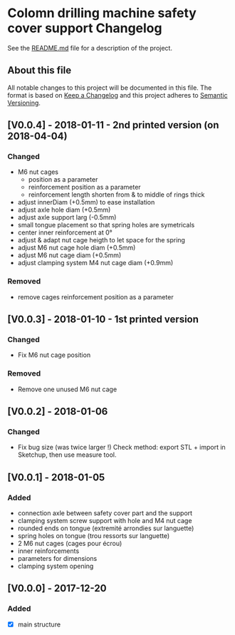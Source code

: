 # Colomn drilling machine safety cover support Changelog

See the [README.md](README.md) file for a description of the project.

## About this file

All notable changes to this project will be documented in this file.
The format is based on [Keep a Changelog](http://keepachangelog.com/en/1.0.0/) and this project adheres to [Semantic Versioning](http://semver.org/spec/v2.0.0.html).

## [V0.0.4] - 2018-01-11 - 2nd printed version (on 2018-04-04)

### Changed

- M6 nut cages 
  - position as a parameter
  - reinforcement position as a parameter
  - reinforcement length shorten from & to middle of rings thick
- adjust innerDiam (+0.5mm) to ease installation
- adjust axle hole diam (+0.5mm)
- adjust axle support larg (-0.5mm)
- small tongue placement so that spring holes are symetricals 
- center inner reinforcement at 0°
- adjust & adapt nut cage heigth to let space for the spring
- adjust M6 nut cage hole diam (+0.5mm)
- adjust M6 nut cage diam (+0.5mm)
- adjust clamping system M4 nut cage diam (+0.9mm)

### Removed

- remove cages reinforcement position as a parameter

## [V0.0.3] - 2018-01-10 - 1st printed version

### Changed

- Fix M6 nut cage position

### Removed

- Remove one unused M6 nut cage

## [V0.0.2] - 2018-01-06

### Changed

- Fix bug size (was twice larger !)
  Check method: export STL + import in Sketchup, then use measure tool.

## [V0.0.1] - 2018-01-05

### Added

- connection axle between safety cover part and the support
- clamping system screw support with hole and M4 nut cage
- rounded ends on tongue (extremité arrondies sur languette)
- spring holes on tongue (trou ressorts sur languette)
- 2 M6 nut cages (cages pour écrou)
- inner reinforcements
- parameters for dimensions
- clamping system opening

## [V0.0.0] - 2017-12-20

### Added

- [x] main structure

<!-- ChangeLog template

## [Vx.y.z] - YYYY-MM-DD

### Added

 - ...

### Changed

- ...

### Removed

- ...
-->
